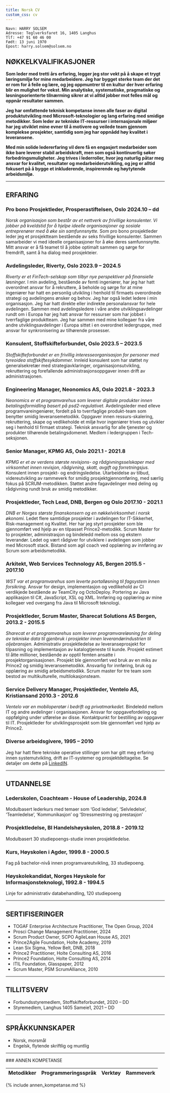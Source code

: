 ```yaml
---
title: Norsk CV
custom_css: cv
---
```


```text
Navn: HARRY SOLSEM
Adresse: Teglverksfaret 16, 1405 Langhus
Tlf: +47 91 60 46 00
Født: 13 juni 1970
Epost: harry.solsem@solsem.no
```

## NØKKELKVALIFIKASJONER

**Som leder med tretti års erfaring, legger jeg stor vekt på å skape et trygt læringsmiljø for mine medarbeidere. Jeg har bygget sterke team der det er rom for å feile og lære, og jeg oppmuntrer til en kultur der hver erfaring blir en mulighet for vekst. Min analytiske, systematiske, pragmatiske og løsningsorienterte tilnærming sikrer at vi alltid jobber mot felles mål og oppnår resultater sammen.**

**Jeg har omfattende teknisk kompetanse innen alle faser av digital produktutvikling med Microsoft-teknologier og lang erfaring med smidige metodikker. Som leder av tekniske IT-ressurser i internasjonale miljøer har jeg utviklet mine evner til å motivere og veilede team gjennom komplekse prosjekter, samtidig som jeg har oppnådd høy kvalitet i leveransene.**

**Med min solide ledererfaring vil dere få en engasjert medarbeider som ikke bare leverer stabil arbeidskraft, men som også kontinuerlig søker forbedringsmuligheter. Jeg trives i lederroller, hvor jeg naturlig påtar meg ansvar for kvalitet, resultater og medarbeiderutvikling, og jeg er alltid fokusert på å bygge et inkluderende, inspirerende og høytytende arbeidsmiljø.**

***

## ERFARING

### Pro bono Prosjektleder, Prosperastiftelsen, Oslo 2024.10 – dd

*Norsk organisasjon som består av et nettverk av frivillige konsulenter. Vi jobber på kveldstid for å hjelpe ideelle organisasjoner og sosiale entreprenører med å øke sin samfunnsnytte.*
Som pro bono prosjektleder leder jeg et prosjektteam bestående av seks frivillige konsulenter. Sammen samarbeider vi med ideelle organisasjoner for å øke deres samfunnsnytte. Mitt ansvar er å få teamet til å jobbe optimalt sammen og sørge for fremdrift, samt å ha dialog med prosjekteier.


### Avdelingsleder, Riverty, Oslo 2023.9 – 2024.5

*Riverty er et FinTech-selskap som tilbyr nye perspektiver på finansielle løsninger.*
I min avdeling, bestående av femti ingeniører, har jeg har hatt overordnet ansvar for å rekruttere, å beholde og sørge for at mine ingeniører har hatt en personlig utvikling i henhold til firmaets overordnede strategi og avdelingens ønsker og behov. Jeg har også ledet ledere i min organisasjon. Jeg har hatt direkte eller indirekte personalansvar for hele avdelingen. Sammen med avdelingsledere i våre andre utviklingsavdelinger rundt om i Europa har jeg hatt ansvar for ressurser som har jobbet i tverrfaglige produktteam. Jeg har sammen med mine kollegaer fra våre andre utviklingsavdelinger i Europa sittet i en overordnet ledergruppe, med ansvar for synkronisering av tilhørende prosesser.

### Konsulent, Stoffskifteforbundet, Oslo 2023.5 – 2023.5

*Stoffskifteforbundet er en frivillig interesseorganisasjon for personer med tyreoidea stoffskiftesykdommer.*
Innleid konsulent som har støttet ny generalsekretær med strategiavklaringer, organisasjonsutvikling, rekruttering og forefallende administrasjonsoppgaver innen drift av administrasjonen.

### Engineering Manager, Neonomics AS, Oslo 2021.8 - 2023.3

*Neonomics er et programvarehus som leverer digitale produkter innen betalingsformidling basert på psd2-regulativet.*
Avdelingsleder med elleve programvareingeniører, fordelt på to tverrfaglige produkt-team som benytter smidig leveransemetodikk. Oppgaver innen ressurs-skalering, rekruttering, skape og vedlikeholde et miljø hvor ingeniører trives og utvikler seg i henhold til firmaet strategi. Teknisk ansvarlig for alle tjenester og produkter tilhørende betalingsdomenet. Medlem i ledergruppen i Tech-seksjonen.

### Senior Manager, KPMG AS, Oslo 2021.1 - 2021.8

*KPMG er et av verdens største revisjons- og rådgivningsselskaper med virksomhet innen revisjon, rådgivning, skatt, avgift og forretningsjus.*
Konsulent innen prosjekt- og endringsledelse. Utarbeidelse av tilbud, videreutvikling av rammeverk for smidig prosjektgjennomføring, med særlig fokus på SCRUM-metodikken. Støttet andre fagavdelinger med deling og rådgivning rundt bruk av smidig metodikker.

### Prosjektleder, Tech Lead, DNB, Bergen og Oslo 2017.10 - 2021.1

*DNB er Norges største finanskonsern og en nøkkelvirksomhet i norsk økonomi.*
Ledet flere samtidige prosjekter i avdelingen for IT-Sikkerhet, Risk-management og Kvalitet. Her har jeg styrt prosjekter som ble gjennomført ved hjelp av en tilpasset Prince2-metodikk. Scrum Master for to prosjekter, administrasjon og bindeledd mellom oss og ekstern leverandør. Ledet og vært rådgiver for utviklere i avdelingen som jobber med Microsoft stack. Bistand som agil coach ved opplæring av innføring av Scrum som arbeidsmetodikk.

### Arkitekt, Web Services Technology AS, Bergen 2015.5 - 2017.10

*WST var et programvarehus som leverte portalløsning til fagsystem innen forsikring.*
Ansvar for design, implementasjon og vedlikehold av CI verdikjede bestående av TeamCity og OctoDeploy. Portering av Java applikasjon til C#, JavaScript, XSL og XML. Innføring og opplæring av mine kollegaer ved overgang fra Java til Microsoft teknologi.

### Prosjektleder, Scrum Master, Sharecat Solutions AS Bergen, 2013.2 - 2015.5

*Sharecat er et programvarehus som leverer programvareløsning for deling av tekniske data til gjenbruk i prosjekter innen
leverandørindustrien til oljebransjen.*
Administrativ prosjektledelse av leveranseprosjekt for tilpasning og implementasjon av katalogtjeneste til kunde. Prosjekt estimert til åtte millioner, bestående av opptil femten ansatte i prosjektorganisasjonen. Prosjekt ble gjennomført ved bruk av en miks av Prince2 og smidig leveransemetodikk. Ansvarlig for innføring, bruk og opplæring av smidig arbeidsmetodikk. Scrum master for tre team som bestod av multikulturelle, multilokasjonsteam.

### Service Delivery Manager, Prosjektleder, Ventelo AS, Kristiansand 2010.3 - 2012.6

*Ventelo var en mobiloperatør i bedrift og privatmarkedet.*
Bindeledd mellom IT og andre avdelinger i organisasjonen. Ansvar for oppgavefordeling og oppfølging under utførelse av disse. Kontaktpunkt for bestilling av oppgaver til IT. Prosjektleder for utviklingsprosjekt som ble gjennomført ved hjelp av Prince2.

### Diverse arbeidsgivere, 1995 – 2010

Jeg har hatt flere tekniske operative stillinger som har gitt meg erfaring innen systemutvikling, drift av IT-systemer og prosjektdeltagelse. Se detaljer om dette på [LinkedIN](https://bit.ly/solsemlinkedin).

***

## UTDANNELSE

### Lederskolen, Coachteam - House of Leadership, 2024.8

Modulbasert lederkurs med temaer som ‘God ledelse’, ‘Selvledelse’, ‘Teamledelse’, ‘Kommunikasjon’ og ‘Stressmestring og prestasjon’

### Prosjektledelse, BI Handelshøyskolen, 2018.8 - 2019.12

Modulbasert 30 studiepoengs-studie innen prosjektledelse.

### Kurs, Høyskolen i Agder, 1999.8 - 2000.5

Fag på bachelor-nivå innen programvareutvikling, 33 studiepoeng.

### Høyskolekandidat, Norges Høyskole for Informasjonsteknologi, 1992.8 - 1994.5

Linje for administrativ databehandling, 120 studiepoeng

***

## SERTIFISERINGER

* TOGAF Enterprise Architecture Practitioner, The Open Group, 2024
* Prosci Change Management Practitioner, 2024
* Scrum Product Owner, SCPO AgileLean House AS, 2021
* Prince2Agile Foundation, Holte Academy, 2019
* Lean Six Sigma, Yellow Belt, DNB, 2018
* Prince2 Practitioner, Holte Consulting AS, 2016
* Prince2 Foundation, Holte Consulting AS, 2014
* ITIL Foundation, Glasspaper, 2012
* Scrum Master, PSM ScrumAlliance, 2010

***

## TILLITSVERV

* Forbundsstyremedlem, Stoffskifteforbundet, 2020 – DD
* Styremedlem, Langhus 1405 Sameie1, 2021 – DD

***

## SPRÅKKUNNSKAPER

* Norsk, morsmål
* Engelsk, flytende skriftlig og muntlig

***
<p id="annenkompetanse"></p>
### ANNEN KOMPETANSE

| Metodikker               | Programmeringsspråk | Verktøy                      | Rammeverk                    |
| :----                    | :----               | :----                        | :----                        |
{% include annen_kompetanse.md %}

